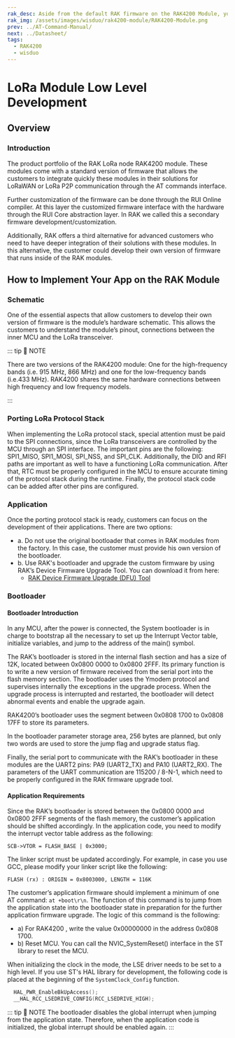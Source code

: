 ```yaml
---
rak_desc: Aside from the default RAK firmware on the RAK4200 Module, you can create custom firmware using RUI (RAKwireless Unified Interface) or the actual SDK from the manufacturer of the microcontroller that is used inside the module.
rak_img: /assets/images/wisduo/rak4200-module/RAK4200-Module.png
prev: ../AT-Command-Manual/
next: ../Datasheet/
tags:
  - RAK4200
  - wisduo
---
```


# LoRa Module Low Level Development

## Overview

### Introduction

The product portfolio of the RAK LoRa node RAK4200 module. These modules come with a standard version of firmware that allows the customers to integrate quickly these modules in their solutions for LoRaWAN or LoRa P2P communication through the AT commands interface.

Further customization of the firmware can be done through the RUI Online compiler. At this layer the customized firmware interface with the hardware through the RUI Core abstraction layer. In RAK we called this a secondary firmware development/customization.

Additionally, RAK offers a third alternative for advanced customers who need to have deeper integration of their solutions with these modules. In this alternative, the customer could develop their own version of firmware that runs inside of the RAK modules.

## How to Implement Your App on the RAK Module

### Schematic

One of the essential aspects that allow customers to develop their own version of firmware is the module’s hardware schematic. This allows the customers to understand the module’s pinout, connections between the inner MCU and the LoRa transceiver.

::: tip 📝 NOTE

There are two versions of the RAK4200 module: One for the high-frequency bands (i.e. 915&nbsp;MHz, 866&nbsp;MHz) and one for the low-frequency bands (i.e.433&nbsp;MHz). RAK4200 shares the same hardware connections between high frequency and low frequency models.

:::

### Porting LoRa Protocol Stack

When implementing the LoRa protocol stack, special attention must be paid to the SPI connections, since the LoRa transceivers are controlled by the MCU through an SPI interface. The important pins are the following: SPI1_MISO, SPI1_MOSI, SPI_NSS, and SPI_CLK. Additionally, the DIO and RFI paths are important as well to have a functioning LoRa communication.
After that, RTC must be properly configured in the MCU to ensure accurate timing of the protocol stack during the runtime.
Finally, the protocol stack code can be added after other pins are configured.

### Application

Once the porting protocol stack is ready, customers can focus on the development of their applications. There are two options:

- a. Do not use the original bootloader that comes in RAK modules from the factory. In this case, the customer must provide his own version of the bootloader.
- b. Use RAK's bootloader and upgrade the custom firmware by using RAK’s Device Firmware Upgrade Tool. You can download it from here:
    - [RAK Device Firmware Upgrade (DFU) Tool](https://downloads.rakwireless.com/LoRa/Tools/RAK_Device_Firmware_Upgrade_tool/)

### Bootloader

#### Bootloader Introduction

In any MCU, after the power is connected, the System bootloader is in charge to bootstrap all the necessary to set up the Interrupt Vector table, initialize variables, and jump to the address of the main() symbol.

<rk-img
  src="/assets/images/wisduo/rak4200-module/deep-development/boot-mode.png"
  width="100%"
  caption="The flash section is between the 0x0800 0000 and 0x080X 0000. The X depends on the different models of MCU"
/>

The RAK’s bootloader is stored in the internal flash section and has a size of 12K, located between 0x0800 0000 to 0x0800 2FFF. Its primary function is to write a new version of firmware received from the serial port into the flash memory section. The bootloader uses the Ymodem protocol and supervises internally the exceptions in the upgrade process. When the upgrade process is interrupted and restarted, the bootloader will detect abnormal events and enable the upgrade again.

RAK4200’s bootloader uses the segment between 0x0808 1700 to 0x0808 17FF to store its parameters.

In the bootloader parameter storage area, 256 bytes are planned, but only two words are used to store the jump flag and upgrade status flag.

Finally, the serial port to communicate with the RAK’s bootloader in these modules are the UART2 pins: PA9 (UART2_TX) and PA10 (UART2_RX). The parameters of the UART communication are 115200 / 8-N-1, which need to be properly configured in the RAK firmware upgrade tool.

#### Application Requirements

Since the RAK’s bootloader is stored between the 0x0800 0000 and 0x0800 2FFF segments of the flash memory, the customer’s application should be shifted accordingly. In the application code, you need to modify the interrupt vector table address as the following:

`SCB->VTOR = FLASH_BASE | 0x3000;`

The linker script must be updated accordingly. For example, in case you use GCC, please modify your linker script like the following:

`FLASH (rx) : ORIGIN = 0x8003000, LENGTH = 116K`

The customer’s application firmware should implement a minimum of one AT command: `at +boot\r\n`. The function of this command is to jump from the application state into the bootloader state in preparation for the further application firmware upgrade. The logic of this command is the following:

- a) For RAK4200 , write the value 0x00000000 in the address 0x0808 1700.
- b) Reset MCU. You can call the NVIC_SystemReset() interface in the ST library to reset the MCU.

When initializing the clock in the mode, the LSE driver needs to be set to a high level. If you use ST's HAL library for development, the following code is placed at the beginning of the `SystemClock_Config` function.

```c
  HAL_PWR_EnableBkUpAccess();
  __HAL_RCC_LSEDRIVE_CONFIG(RCC_LSEDRIVE_HIGH);
```

::: tip 📝 NOTE
The bootloader disables the global interrupt when jumping from the application state.
Therefore, when the application code is initialized, the global interrupt should be enabled again.
:::
